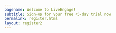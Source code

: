 ```yaml
---
pagename: Welcome to LiveEngage!
subtitle: Sign-up for your free 45-day trial now
permalink: register.html
layout: register2
---
```

